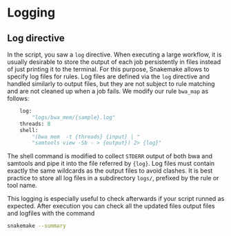 # Logging

## Log directive

In the script, you saw a `log` directive. When executing a large workflow, it is usually desirable to store the output of each job persistently in files instead of just printing it to the terminal. For this purpose, Snakemake allows to specify log files for rules. Log files are defined via the `log` directive and handled similarly to output files, but they are not subject to rule matching and are not cleaned up when a job fails. We modify our rule `bwa_map` as follows:

```python
    log:
        "logs/bwa_mem/{sample}.log"
    threads: 8
    shell:
        "(bwa mem  -t {threads} {input} | "
        "samtools view -Sb - > {output}) 2> {log}"
```

The shell command is modified to collect `STDERR` output of both bwa and samtools and pipe it into the file referred by `{log}`. Log files must contain exactly the same wildcards as the output files to avoid clashes. It is best practice to store all log files in a subdirectory `logs/`, prefixed by the rule or tool name.

This logging is especially useful to check afterwards if your script runned as expected. After execution you can check all the updated files output files and logfiles with the command

```bash
snakemake --summary
```
